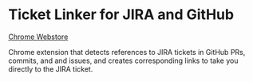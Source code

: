 # Ticket Linker for JIRA and GitHub

[Chrome Webstore](https://chrome.google.com/webstore/detail/ticket-linker-for-jira-an/ikmkephjhkgjgmicfgllglokdcclfkgh)

Chrome extension that detects references to JIRA tickets in GitHub PRs,
commits, and and issues, and creates corresponding links to take you
directly to the JIRA ticket.
